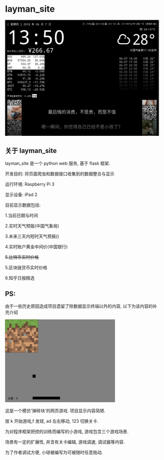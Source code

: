 # layman_site

![image](./doc/20180607135046.png)

## 关于 layman_site

layman_site 是一个 python web 服务, 基于 flask 框架.

开发目的: 将页面爬虫和数据接口收集到的数据整合与显示

运行环境: Raspberry Pi 3

显示设备: iPad 2

目前显示数据包括:

1.当前日期与时间

2.实时天气预报(中国气象局)

3.未来三天内短时天气预报()

4.实时账户黄金中间价(中国银行)

~~5.比特币实时价格~~   

5.区块链货币实时价格

6.知乎日报精选

## PS:

由于一些历史原因造成项目遗留了除数据显示终端以外的内容, 以下为该内容的补充介绍

![image](./doc/20180607145123.png)

这是一个模仿'弹砖块'的网页游戏. 项目显示内容简陋.

按 k 开始游戏,f 发球, ad 左右移动, 123 切换关卡.

为对程序框架把控的训练而编写的小游戏, 游戏包含三个游戏场景. 

场景有一定的扩展性, 并含有关卡编辑, 游戏调速, 调试器等内容.

为了作者调试方便, 小球被编写为可被随时任意拖动.